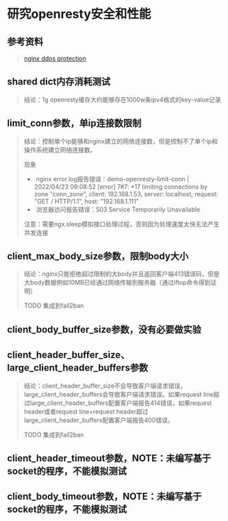 # 研究openresty安全和性能

## 参考资料

> [nginx ddos protection](https://inmediatum.com/en/blog/engineering/ddos-attacks-prevention-nginx/)



## shared dict内存消耗测试

> 结论：1g openresty缓存大约能够存在1000w条ipv4格式的key-value记录



## limit_conn参数，单ip连接数限制

> 结论：控制单个ip能够和nginx建立的网络连接数，但是控制不了单个ip和操作系统建立网络连接数。
>
> 
>
> 现象
>
> - ​	nginx error.log报告错误：demo-openresty-limit-conn    | 2022/04/23 09:08:52 [error] 7#7: *17 limiting connections by zone "conn_zone", client: 192.168.1.53, server: localhost, request: "GET / HTTP/1.1", host: "192.168.1.111"
> - ​	浏览器访问报告错误：503 Service Temporarily Unavailable
>
> 
>
> 注意：需要ngx.sleep模拟接口处理过程，否则因为处理速度太快无法产生并发连接



## client_max_body_size参数，限制body大小

> 结论：nginx只能拒绝超过限制的大body并且返回客户端413错误码，但是大body数据例如10MB已经通过网络传输到服务器（通过iftop命令得到证明）
>
> TODO 集成到fail2ban



## client_body_buffer_size参数，没有必要做实验



## client_header_buffer_size、large_client_header_buffers参数

> 结论：client_header_buffer_size不会导致客户端请求错误，large_client_header_buffers会导致客户端请求错误。如果request line超过large_client_header_buffers配置客户端报告414错误，如果request header或者request line+request header超过large_client_header_buffers配置客户端报告400错误。
>
> TODO 集成到fail2ban



## client_header_timeout参数，NOTE：未编写基于socket的程序，不能模拟测试



## client_body_timeout参数，NOTE：未编写基于socket的程序，不能模拟测试